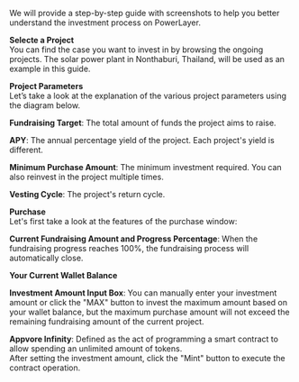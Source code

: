We will provide a step-by-step guide with screenshots to help you better understand the investment process on PowerLayer.  

**Selecte a Project**  
You can find the case you want to invest in by browsing the ongoing projects. The solar power plant in Nonthaburi, Thailand, will be used as an example in this guide.
 
**Project Parameters**  
Let’s take a look at the explanation of the various project parameters using the diagram below.
 
**Fundraising Target**: 
The total amount of funds the project aims to raise.  

**APY**: 
The annual percentage yield of the project. Each project's yield is different.  

**Minimum Purchase Amount**: 
The minimum investment required. You can also reinvest in the project multiple times.  

**Vesting Cycle**: 
The project's return cycle.  

**Purchase**  
Let's first take a look at the features of the purchase window:
 
**Current Fundraising Amount and Progress Percentage**: 
When the fundraising progress reaches 100%, the fundraising process will automatically close.  

**Your Current Wallet Balance** 

**Investment Amount Input Box**: 
You can manually enter your investment amount or click the "MAX" button to invest the maximum amount based on your wallet balance, but the maximum purchase amount will not exceed the remaining fundraising amount of the current project.  

**Appvore Infinity**: 
Defined as the act of programming a smart contract to allow spending an unlimited amount of tokens.  
After setting the investment amount, click the "Mint" button to execute the contract operation.  